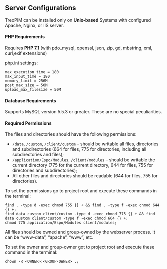 ## Server Configurations
TreoPIM can be installed only on **Unix-based** Systems with configured Apache, Nginx, or IIS server.

#### PHP Requirements
Requires **PHP 7.1** (with pdo_mysql, openssl, json, zip, gd, mbstring, xml, curl,exif extensions)

php.ini settings:
```
max_execution_time = 180
max_input_time = 180
memory_limit = 256M
post_max_size = 50M
upload_max_filesize = 50M
```

#### Database Requirements
Supports MySQL version 5.5.3 or greater. These are no special peculiarities.

#### Required Permissions
The files and directories should have the following permissions:
* ``/data``, ``/custom``, ``/client/custom`` – should be writable all files, directories and subdirectories (664 for files, 775 for directories, including all subdirectories and files);
* ``/application/Espo/Modules``, ``/client/modules`` – should be writable the current directory (775 for the current directory, 644 for files, 755 for directories and subdirectories);
* All other files and directories should be readable (644 for files, 755 for directories).

To set the permissions go to project root and execute these commands in the terminal:
```
find . -type d -exec chmod 755 {} + && find . -type f -exec chmod 644 {} +;
find data custom client/custom -type d -exec chmod 775 {} + && find data custom client/custom -type f -exec chmod 664 {} +;
chmod 775 application/Espo/Modules client/modules;
```
All files should be owned and group-owned by the webserver process. It can be “www-data”, “apache”, “www”, etc.

To set the owner and group-owner got to project root and execute these command in the terminal:
```
chown -R <OWNER>:<GROUP-OWNER> .;
```